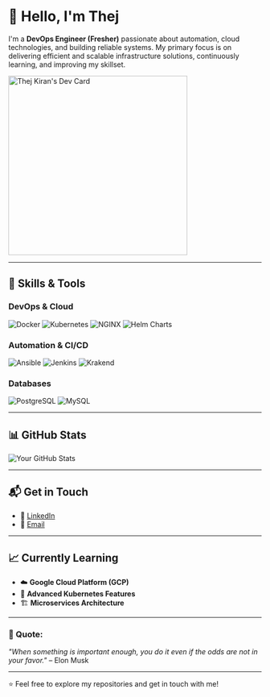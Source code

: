 # 👋 Hello, I'm Thej

I'm a **DevOps Engineer (Fresher)** passionate about automation, cloud technologies, and building reliable systems. My primary focus is on delivering efficient and scalable infrastructure solutions, continuously learning, and improving my skillset.

<a href="https://app.daily.dev/thejkiran"><img src="https://api.daily.dev/devcards/v2/LTF9x4BNisAccWbXjA1ZA.png?r=pz0" width="356" alt="Thej Kiran's Dev Card"/></a>

---

## 🚀 Skills & Tools

### **DevOps & Cloud**

<p align="left">
  <img src="https://img.shields.io/badge/Docker-2496ED?style=for-the-badge&logo=docker&logoColor=white" alt="Docker"/>
  <img src="https://img.shields.io/badge/Kubernetes-326CE5?style=for-the-badge&logo=kubernetes&logoColor=white" alt="Kubernetes"/>
  <img src="https://img.shields.io/badge/NGINX-009639?style=for-the-badge&logo=nginx&logoColor=white" alt="NGINX"/>
  <img src="https://img.shields.io/badge/Helm%20Charts-0F1689?style=for-the-badge&logo=helm&logoColor=white" alt="Helm Charts"/>
</p>

### **Automation & CI/CD**

<p align="left">
  <img src="https://img.shields.io/badge/Ansible-EE0000?style=for-the-badge&logo=ansible&logoColor=white" alt="Ansible"/>
  <img src="https://img.shields.io/badge/Jenkins-D24939?style=for-the-badge&logo=jenkins&logoColor=white" alt="Jenkins"/>
  <img src="https://img.shields.io/badge/Krakend-000000?style=for-the-badge&logo=krakend&logoColor=white" alt="Krakend"/>
</p>

<!-- ### **Infrastructure & Monitoring**

<p align="left">
  <img src="https://img.shields.io/badge/Terraform-7B42BC?style=for-the-badge&logo=terraform&logoColor=white" alt="Terraform"/>
  <img src="https://img.shields.io/badge/Prometheus-E6522C?style=for-the-badge&logo=prometheus&logoColor=white" alt="Prometheus"/>
  <img src="https://img.shields.io/badge/Grafana-F46800?style=for-the-badge&logo=grafana&logoColor=white" alt="Grafana"/>
  <img src="https://img.shields.io/badge/ELK-005571?style=for-the-badge&logo=elastic-stack&logoColor=white" alt="ELK Stack"/>
</p>-->

### **Databases**

<p align="left">
  <img src="https://img.shields.io/badge/PostgreSQL-4169E1?style=for-the-badge&logo=postgresql&logoColor=white" alt="PostgreSQL"/>
  <img src="https://img.shields.io/badge/MySQL-4479A1?style=for-the-badge&logo=mysql&logoColor=white" alt="MySQL"/>
  <!--<img src="https://img.shields.io/badge/Redis-DC382D?style=for-the-badge&logo=redis&logoColor=white" alt="Redis"/>-->
</p>

---

## 📊 GitHub Stats
![Your GitHub Stats](https://github-readme-stats.vercel.app/api?username=thejk726&show_icons=true&theme=radical)

---

## 📬 Get in Touch
- 💼 [LinkedIn](https://www.linkedin.com/in/thej-kiran-511612219/)
- 📨 [Email](mailto:thejkiran726@gmail.com)

---

## 📈 Currently Learning
- ☁️ **Google Cloud Platform (GCP)**
- 🔧 **Advanced Kubernetes Features**
- 🏗️ **Microservices Architecture**

---

### 💬 Quote:
_"When something is important enough, you do it even if the odds are not in your favor."_ – Elon Musk

---

⭐️ Feel free to explore my repositories and get in touch with me!
